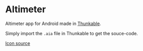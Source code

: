 # Altimeter
Altimeter app for Android made in 
[Thunkable](https://thunkable.com/#/).

Simply import the `.aia` file in Thunkable to get the souce-code.

[Icon source](https://commons.wikimedia.org/wiki/File:Altimeter_triple_pointer.png)
